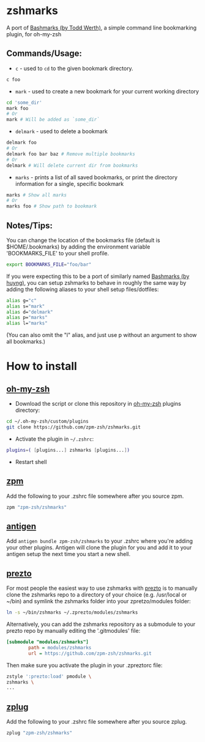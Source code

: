 # zshmarks

A port of [Bashmarks (by Todd Werth)](https://github.com/twerth/bashmarks), a simple command line bookmarking plugin, for oh-my-zsh

## Commands/Usage:

* `c` - used to `cd` to the given bookmark directory.

```sh
c foo
```

* `mark` - used to create a new bookmark for your current working directory

```sh
cd 'some_dir'
mark foo
# Or
mark # Will be added as `some_dir`
```

* `delmark` - used to delete a bookmark

```sh
delmark foo
# Or
delmark foo bar baz # Remove multiple bookmarks
# Or
delmark # Will delete current dir from bookmarks
```

* `marks` - prints a list of all saved bookmarks, or print the directory information for a single, specific bookmark

```sh
marks # Show all marks
# Or 
marks foo # Show path to bookmark
```

## Notes/Tips:

You can change the location of the bookmarks file (default is $HOME/.bookmarks) by adding the environment variable 'BOOKMARKS_FILE' to your shell profile.

```sh
export BOOKMARKS_FILE="foo/bar"
```

If you were expecting this to be a port of similarly named [Bashmarks (by huyng)](https://github.com/huyng/bashmarks), you can setup zshmarks to behave in roughly the same way by adding the following aliases to your shell setup files/dotfiles:

```sh
alias g="c"
alias s="mark"
alias d="delmark"
alias p="marks"
alias l="marks"
```

(You can also omit the "l" alias, and just use p without an argument to show all  bookmarks.)

# How to install

## [oh-my-zsh](http://github.com/robbyrussell/oh-my-zsh)

* Download the script or clone this repository in [oh-my-zsh](http://github.com/robbyrussell/oh-my-zsh) plugins directory:

```sh
cd ~/.oh-my-zsh/custom/plugins
git clone https://github.com/zpm-zsh/zshmarks.git
```

* Activate the plugin in `~/.zshrc`:

```sh
plugins=( [plugins...] zshmarks [plugins...])
```

* Restart shell

## [zpm](https://github.com/zpm-zsh/zpm)

Add the following to your .zshrc file somewhere after you source zpm.

```sh
zpm "zpm-zsh/zshmarks"
```

## [antigen](https://github.com/zsh-users/antigen)

Add `antigen bundle zpm-zsh/zshmarks` to your .zshrc where you're adding your other plugins. Antigen will clone the plugin for you and add it to your antigen setup the next time you start a new shell.

## [prezto](https://github.com/sorin-ionescu/prezto)

For most people the easiest way to use zshmarks with [prezto](https://github.com/sorin-ionescu/prezto) is to manually clone the zshmarks repo to a directory of your choice (e.g. /usr/local or ~/bin) and symlink the zshmarks folder into your zpretzo/modules folder:

```sh
ln -s ~/bin/zshmarks ~/.zprezto/modules/zshmarks
```

Alternatively, you can add the zshmarks repository as a submodule to your prezto repo by manually editing the '.gitmodules' file:

```ini
[submodule "modules/zshmarks"]
        path = modules/zshmarks
        url = https://github.com/zpm-zsh/zshmarks.git
```

Then make sure you activate the plugin in your .zpreztorc file:

```sh
zstyle ':prezto:load' pmodule \
zshmarks \
...
```

## [zplug](https://github.com/zplug/zplug)

Add the following to your .zshrc file somewhere after you source zplug.

```sh
zplug "zpm-zsh/zshmarks"
```
